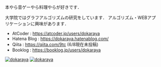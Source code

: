 本やら音ゲーやら料理やらが好きです．

大学院ではグラフアルゴリズムの研究をしています．
アルゴリズム・WEBアプリケーションに興味があります．

- AtCoder : https://atcoder.jp/users/dokaraya
- Hatena Blog : https://dokaraya.hatenablog.com/ 
- Qiita : https://qiita.com/9tc (6/8現在未投稿)
- Booklog : https://booklog.jp/users/dokaraya

[![dokaraya](https://img.shields.io/endpoint?url=https%3A%2F%2Fatcoder-badges.now.sh%2Fapi%2Fatcoder%2Fjson%2Fdokaraya)](https://atcoder.jp/users/dokaraya)
[![dokaraya](https://img.shields.io/badge/AtCoder%20Highest-828-008000)](https://atcoder.jp/users/dokaraya)
